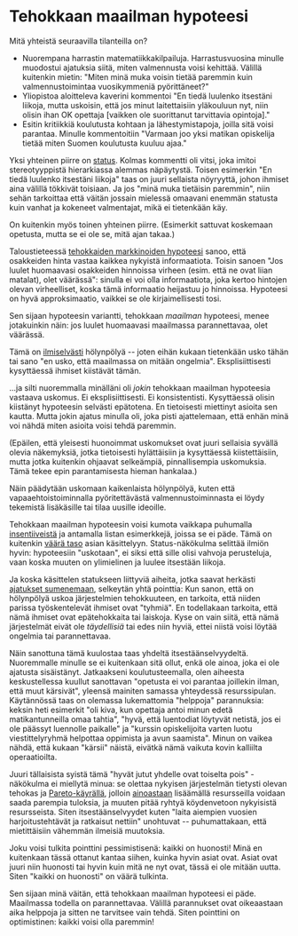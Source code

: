 # Tehokkaan maailman hypoteesi

Mitä yhteistä seuraavilla tilanteilla on?

- Nuorempana harrastin matematiikkakilpailuja. Harrastusvuosina minulle muodostui ajatuksia siitä, miten valmennusta voisi kehittää. Välillä kuitenkin mietin: "Miten minä muka voisin tietää paremmin kuin valmennustoimintaa vuosikymmeniä pyörittäneet?"
- Yliopistoa aloitteleva kaverini kommentoi "En tiedä luulenko itsestäni liikoja, mutta uskoisin, että jos minut laitettaisiin yläkouluun nyt, niin olisin ihan OK opettaja [vaikken ole suorittanut tarvittavia opintoja]."
- Esitin kritiikkiä koulutusta kohtaan ja lähestymistapoja, joilla sitä voisi parantaa. Minulle kommentoitiin "Varmaan joo yksi matikan opiskelija tietää miten Suomen koulutusta kuuluu ajaa."

Yksi yhteinen piirre on [status](/epi/status). Kolmas kommentti oli vitsi, joka imitoi stereotyyppistä hierarkiassa alemmas näpäytystä. Toisen esimerkin "En tiedä luulenko itsestäni liikoja" taas on juuri sellaista nöyryyttä, johon ihmiset aina välillä tökkivät toisiaan. Ja jos "minä muka tietäisin paremmin", niin sehän tarkoittaa että väitän jossain mielessä omaavani enemmän statusta kuin vanhat ja kokeneet valmentajat, mikä ei tietenkään käy.

On kuitenkin myös toinen yhteinen piirre. (Esimerkit sattuvat koskemaan opetusta, mutta se ei ole se, mitä ajan takaa.)

Taloustieteessä [tehokkaiden markkinoiden hypoteesi](https://en.wikipedia.org/wiki/Efficient-market_hypothesis) sanoo, että osakkeiden hinta vastaa kaikkea nykyistä informaatiota. Toisin sanoen "Jos luulet huomaavasi osakkeiden hinnoissa virheen (esim. että ne ovat liian matalat), olet väärässä": sinulla ei voi olla informaatiota, joka kertoo hintojen olevan virheelliset, koska tämä informaatio heijastuu jo hinnoissa. Hypoteesi on hyvä approksimaatio, vaikkei se ole kirjaimellisesti tosi.

Sen sijaan hypoteesin variantti, tehokkaan *maailman* hypoteesi, menee jotakuinkin näin: jos luulet huomaavasi maailmassa parannettavaa, olet väärässä.

Tämä on [ilmiselvästi](/epi/ilmeiset_ohjeet) hölynpölyä -- joten eihän kukaan tietenkään usko tähän tai sano "en usko, että maailmassa on mitään ongelmia". Eksplisiittisesti kysyttäessä ihmiset kiistävät tämän.

...ja silti nuoremmalla minälläni oli *jokin* tehokkaan maailman hypoteesia vastaava uskomus. Ei eksplisiittisesti. Ei konsistentisti. Kysyttäessä olisin kiistänyt hypoteesin selvästi epätotena. En tietoisesti miettinyt asioita sen kautta. Mutta jokin ajatus minulla oli, joka pisti ajattelemaan, että enhän minä voi nähdä miten asioita voisi tehdä paremmin.

(Epäilen, että yleisesti huonoimmat uskomukset ovat juuri sellaisia syvällä olevia näkemyksiä, jotka tietoisesti hylättäisiin ja kysyttäessä kiistettäisiin, mutta jotka kuitenkin ohjaavat selkeämpiä, pinnallisempia uskomuksia. Tämä tekee epin parantamisesta hieman hankalaa.)

Näin päädytään uskomaan kaikenlaista hölynpölyä, kuten että vapaaehtoistoiminnalla pyöritettävästä valmennustoiminnasta ei löydy tekemistä lisäkäsille tai tilaa uusille ideoille.

Tehokkaan maailman hypoteesin voisi kumota vaikkapa puhumalla [insentiiveistä](/epi/insentiivit) ja antamalla listan esimerkkejä, joissa se ei päde. Tämä on kuitenkin [väärä taso](/epi/miksi_uskot) asian käsittelyyn. Status-näkökulma selittää ilmiön hyvin: hypoteesiin "uskotaan", ei siksi että sille olisi vahvoja perusteluja, vaan koska muuten on ylimielinen ja luulee itsestään liikoja.

Ja koska käsittelen statukseen liittyviä aiheita, jotka saavat herkästi [ajatukset sumenemaan](/epi/sumuiset_ajatukset), selkeytän yhtä pointtia: Kun sanon, että on hölynpölyä uskoa järjestelmien tehokkuuteen, en tarkoita, että niiden parissa työskentelevät ihmiset ovat "tyhmiä". En todellakaan tarkoita, että nämä ihmiset ovat epätehokkaita tai laiskoja. Kyse on vain siitä, että nämä järjestelmät eivät ole *täydellisiä* tai edes niin hyviä, ettei niistä voisi löytää ongelmia tai parannettavaa.

Näin sanottuna tämä kuulostaa taas yhdeltä itsestäänselvyydeltä. Nuoremmalle minulle se ei kuitenkaan sitä ollut, enkä ole ainoa, joka ei ole ajatusta sisäistänyt. Jatkaakseni koulutusteemalla, olen aiheesta keskustellessa kuullut sanottavan "opetusta ei voi parantaa joillekin ilman, että muut kärsivät", yleensä mainiten samassa yhteydessä resurssipulan. Käytännössä taas on olemassa lukemattomia "helppoja" parannuksia: keksin heti esimerkit "oli kiva, kun opettaja antoi minun edetä matikantunneilla omaa tahtia", "hyvä, että luentodiat löytyvät netistä, jos ei ole päässyt luennolle paikalle" ja "kurssin opiskelijoita varten luotu viestittelyryhmä helpottaa oppimista ja avun saamista". Minun on vaikea nähdä, että kukaan "kärsii" näistä, eivätkä nämä vaikuta kovin kalliilta operaatioilta.

Juuri tällaisista syistä tämä "hyvät jutut yhdelle ovat toiselta pois" -näkökulma ei miellytä minua: se olettaa nykyisen järjestelmän tietysti olevan tehokas ja [Pareto-käyrällä](/epi/insentiivit), jolloin [ainoastaan](/epi/yksi_muuttuja) lisäämällä resursseilla voidaan saada parempia tuloksia, ja muuten pitää ryhtyä köydenvetoon nykyisistä resursseista. Siten itsestäänselvyydet kuten "laita aiempien vuosien harjoitustehtävät ja ratkaisut nettiin" unohtuvat -- puhumattakaan, että mietittäisiin vähemmän ilmeisiä muutoksia.

Joku voisi tulkita pointtini pessimistisenä: kaikki on huonosti! Minä en kuitenkaan tässä ottanut kantaa siihen, kuinka hyvin asiat ovat. Asiat ovat juuri niin huonosti tai hyvin kuin mitä ne nyt ovat, tässä ei ole mitään uutta. Siten "kaikki on huonosti" on väärä tulkinta.

Sen sijaan minä väitän, että tehokkaan maailman hypoteesi ei päde. Maailmassa todella on parannettavaa. Välillä parannukset ovat oikeaastaan aika helppoja ja sitten ne tarvitsee vain tehdä. Siten pointtini on optimistinen: kaikki voisi olla paremmin!
